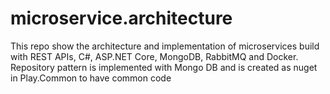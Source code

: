 # microservice.architecture

This repo show the architecture and implementation of microservices build with REST APIs, C#, ASP.NET Core, MongoDB, RabbitMQ and Docker.
Repository pattern is implemented with Mongo DB and is created as nuget in Play.Common to have common code
